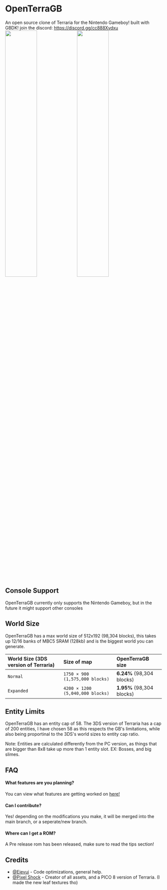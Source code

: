 
# OpenTerraGB

An open source clone of Terraria for the Nintendo Gameboy! built with GBDK!
join the discord: https://discord.gg/cc888Xvdxu
<img src="https://user-images.githubusercontent.com/56765269/182481748-6df4429b-1045-4d03-bb33-c2d8e411bade.png" width="45%"></img> <img src="https://user-images.githubusercontent.com/56765269/180260422-41a0aff5-5e36-4386-aab2-77f024c29c47.png" width="45%"></img> 


## Console Support

OpenTerraGB currently only supports the Nintendo Gameboy, but in the future it might support other consoles


## World Size

OpenTerraGB has a max world size of 512x192 (98,304 blocks), this takes up 12/16 banks of MBC5 SRAM (128kb) and is the biggest world you can generate. 

| World Size (3DS version of Terraria) | Size of map | OpenTerraGB size |
| :----------------------------------- | :---------- | :---------------------- |
| `Normal`                             | `1750 × 900 (1,575,000 blocks)` | **6.24%** (98,304 blocks)  |
| `Expanded`                           | `4200 × 1200 (5,040,000 blocks)` | **1.95%** (98,304 blocks)  |

## Entity Limits

OpenTerraGB has an entity cap of 58. The 3DS version of Terraria has a cap of 200 entities, I have chosen 58 as this respects the GB's limitations, while also being proportinal to the 3DS's world sizes to entity cap ratio. 

<!--200/1750 =  0.1142857143 ( this is how many entities can be spawned per block).
512 *  0.1142857143 = 58.5142857216 ( this is then rounded down, because 58 sounds better than 59).-->

Note: Entities are calculated differently from the PC version, as things that are bigger than 8x8 take up more than 1 entity slot. EX: Bosses, and big slimes.		
		
## FAQ

#### What features are you planning?

You can view what features are getting worked on [here!](https://trello.com/b/CcQzzyzf/openterragb)

#### Can I contribute?

Yes! depending on the modifications you make, it will be merged into the main branch, or a seperate/new branch.

#### Where can I get a ROM?

A Pre release rom has been released, make sure to read the tips section!

## Credits

- [@Eievui](https://github.com/eievui5) - Code optimizations, general help.
- [@Pixel Shock](https://pixelshock.itch.io) - Creator of all assets, and a PICO 8 version of Terraria. (I made the new leaf textures tho)

